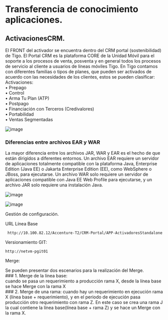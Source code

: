 # Transferencia de conocimiento aplicaciones.

## ActivacionesCRM.  

El FRONT del activador se encuentra dentro del CRM portal (sostenibilidad) de Tigo. El Portal CRM es la plataforma CORE de la Unidad Móvil para el soporte a los procesos de venta, posventa y en general todos los procesos de servicio al cliente a usuarios de líneas móviles Tigo.
En Tigo contamos con diferentes familias o tipos de planes, que pueden ser activados de acuerdo con las necesidades de los clientes, estos se pueden clasificar:  
Activaciones:  
    • Prepago  
    • Control  
    • Arma Tu Plan (ATP)  
    • Postpago  
    • Financiación con Terceros (Credivalores)  
    • Portabilidad  
    • Ventas Segmentadas  
    
![image](https://user-images.githubusercontent.com/31891276/127529510-4addcfd8-85a3-4be8-a861-75b2a94467a4.png)

### Diferencias entre archivos EAR y WAR
La mayor diferencia entre los archivos JAR, WAR y EAR es el hecho de que están dirigidos a diferentes entornos. 
Un archivo EAR requiere un servidor de aplicaciones totalmente compatible con la plataforma Java, Enterprise Edition (Java EE) o Jakarta Enterprise Edition (EE), 
como WebSphere o JBoss, para ejecutarse. Un archivo WAR solo requiere un servidor de aplicaciones compatible con Java EE Web Profile para ejecutarse, y un archivo JAR
solo requiere una instalación Java.

![image](https://user-images.githubusercontent.com/31891276/127529649-9b091bb0-1ec2-48b7-96bd-b4dcae7a9275.png)

![image](https://user-images.githubusercontent.com/31891276/127529680-0887edf0-b289-41f4-9cb6-a77c9fd55bd0.png)


Gestión de configuración.

URL Línea Base 
        
     http://10.100.82.12/Accenture-T2/CRM-Portal/APP-ActivadoresStandalone

Versionamiento GIT:

    http://netvm-pgit01

Merge:

Se pueden presentar dos escenarios para la realización del Merge.  
    ### 1. Merge de la línea base:  
    cuando se pasa un requerimiento a producción rama X, desde la línea base se hace Merge con la rama X  
    ### 2. Merge de una rama: 
    cuando hay un requerimiento en ejecución rama X (línea base + requerimiento), y en el periodo de ejecución pasa producción otro requerimiento con rama Z.
En este caso se crea una rama J la cual contiene la línea base(línea base + rama Z) y se hace un Merge con la rama X.
